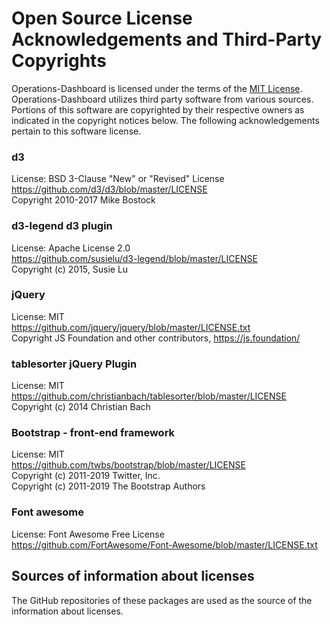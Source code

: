 # Open Source License Acknowledgements and Third-Party Copyrights

Operations-Dashboard is licensed under the terms of the [MIT License](./LICENSE).
Operations-Dashboard utilizes third party software from various sources. Portions of this software are copyrighted by their respective owners as indicated in the copyright notices below.
The following acknowledgements pertain to this software license.
### d3
License: BSD 3-Clause "New" or "Revised" License<br/> 
https://github.com/d3/d3/blob/master/LICENSE<br/> 
Copyright 2010-2017 Mike Bostock
### d3-legend d3 plugin
License: Apache License 2.0<br/> 
https://github.com/susielu/d3-legend/blob/master/LICENSE<br/> 
Copyright (c) 2015, Susie Lu
### jQuery
License: MIT<br/> 
https://github.com/jquery/jquery/blob/master/LICENSE.txt<br/> 
Copyright JS Foundation and other contributors, https://js.foundation/
### tablesorter jQuery Plugin
License: MIT<br/> 
https://github.com/christianbach/tablesorter/blob/master/LICENSE<br/> 
Copyright (c) 2014 Christian Bach
### Bootstrap - front-end framework
License: MIT<br/> 
https://github.com/twbs/bootstrap/blob/master/LICENSE<br/> 
Copyright (c) 2011-2019 Twitter, Inc.<br/> 
Copyright (c) 2011-2019 The Bootstrap Authors
### Font awesome
License: Font Awesome Free License<br/> 
https://github.com/FortAwesome/Font-Awesome/blob/master/LICENSE.txt
## Sources of information about licenses
The GitHub repositories of these packages are used as the source of the information about licenses.


